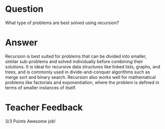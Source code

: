 # Question

What type of problems are best solved using recursion?

# Answer
Recursion is best suited for problems that can be divided into smaller, similar sub-problems and solved individually before combining their solutions. It is ideal for recursive data structures like linked lists, graphs, and trees, and is commonly used in divide-and-conquer algorithms such as merge sort and binary search. Recursion also works well for mathematical problems like factorials and exponentiation, where the problem is defined in terms of smaller instances of itself.

# Teacher Feedback

3/3 Points
Awesome job!